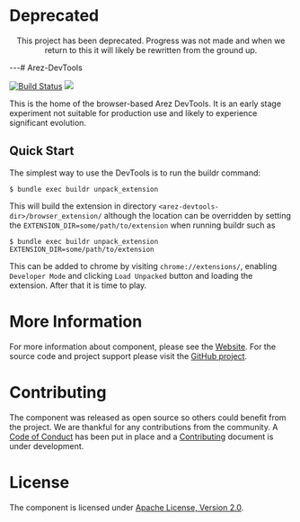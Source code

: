 # Deprecated

<p align="center">This project has been deprecated. Progress was not made and when we return to this it will likely be rewritten from the ground up.</p>

---# Arez-DevTools

[![Build Status](https://secure.travis-ci.org/arez/arez-devtools.svg?branch=master)](http://travis-ci.org/arez/arez-devtools)
[<img src="https://img.shields.io/maven-central/v/org.realityforge.arez.devtools/arez-devtools.svg?label=latest%20release"/>](http://search.maven.org/#search%7Cga%7C1%7Cg%3A%22org.realityforge.arez.devtools%22)

This is the home of the browser-based Arez DevTools. It is an early stage experiment not suitable for
production use and likely to experience significant evolution.

## Quick Start

The simplest way to use the DevTools is to run the buildr command:

    $ bundle exec buildr unpack_extension

This will build the extension in directory `<arez-devtools-dir>/browser_extension/` although the location can be
overridden by setting the `EXTENSION_DIR=some/path/to/extension` when running buildr such as

    $ bundle exec buildr unpack_extension EXTENSION_DIR=some/path/to/extension

This can be added to chrome by visiting `chrome://extensions/`, enabling `Developer Mode` and clicking
`Load Unpacked` button and loading the extension. After that it is time to play.

# More Information

For more information about component, please see the [Website](https://arez.github.io/devtools). For the
source code and project support please visit the [GitHub project](https://github.com/arez/arez-devtools).

# Contributing

The component was released as open source so others could benefit from the project. We are thankful for any
contributions from the community. A [Code of Conduct](CODE_OF_CONDUCT.md) has been put in place and
a [Contributing](CONTRIBUTING.md) document is under development.

# License

The component is licensed under [Apache License, Version 2.0](LICENSE).
